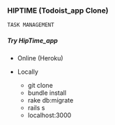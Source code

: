 ### HIPTIME (Todoist_app Clone)

~~~
TASK MANAGEMENT
~~~


##### Try HipTime_app

* Online (Heroku)
    

* Locally
    - git clone
    - bundle install
    - rake db:migrate
    - rails s
    - localhost:3000